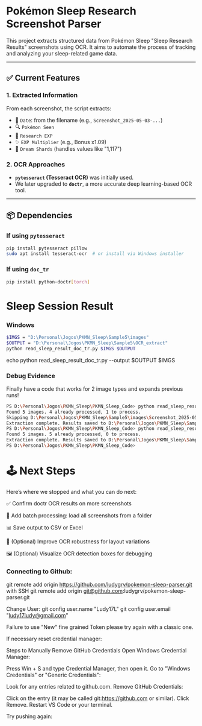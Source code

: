 # Pokémon Sleep Research Screenshot Parser

This project extracts structured data from Pokémon Sleep "Sleep Research Results" screenshots using OCR. It aims to automate the process of tracking and analyzing your sleep-related game data.

---

## ✅ Current Features

### 1. Extracted Information
From each screenshot, the script extracts:
- 📅 `Date`: from the filename (e.g., `Screenshot_2025-05-03-...`)
- 🔍 `Pokémon Seen`
- 🔬 `Research EXP`
- ✨ `EXP Multiplier` (e.g., Bonus x1.09)
- 💎 `Dream Shards` (handles values like "1,117")

### 2. OCR Approaches
- **`pytesseract` (Tesseract OCR)** was initially used.
- We later upgraded to **`doctr`**, a more accurate deep learning-based OCR tool.

---

## 📦 Dependencies

### If using `pytesseract`
```bash
pip install pytesseract pillow
sudo apt install tesseract-ocr  # or install via Windows installer
```
### If using `doc_tr`
```bash
pip install python-doctr[torch]
```

# Sleep Session Result

### Windows
```bash
$IMGS = "D:\Personal\Jogos\PKMN_Sleep\Sample5\images"
$OUTPUT = "D:\Personal\Jogos\PKMN_Sleep\Sample5\OCR_extract"
python read_sleep_result_doc_tr.py $IMGS $OUTPUT 
```
echo python read_sleep_result_doc_tr.py --output $OUTPUT $IMGS

### Debug Evidence
Finally have a code that works for 2 image types and expands previous runs!

```bash
PS D:\Personal\Jogos\PKMN_Sleep\PKMN_Sleep_Code> python read_sleep_result_doc_tr.py $IMGS $OUTPUT 
Found 5 images. 4 already processed, 1 to process.
Skipping D:\Personal\Jogos\PKMN_Sleep\Sample5\images\Screenshot_2025-05-05-06-49-59-085_jp.pokemon.pokemonsleep.jpg: Unknown Image
Extraction complete. Results saved to D:\Personal\Jogos\PKMN_Sleep\Sample5\OCR_extract
PS D:\Personal\Jogos\PKMN_Sleep\PKMN_Sleep_Code> python read_sleep_result_doc_tr.py $IMGS $OUTPUT 
Found 5 images. 5 already processed, 0 to process.
Extraction complete. Results saved to D:\Personal\Jogos\PKMN_Sleep\Sample5\OCR_extract
PS D:\Personal\Jogos\PKMN_Sleep\PKMN_Sleep_Code> 
```
# 🕹️ Next Steps
Here’s where we stopped and what you can do next:

 ✅ Confirm doctr OCR results on more screenshots

 📁 Add batch processing: load all screenshots from a folder

 📊 Save output to CSV or Excel

 🧠 (Optional) Improve OCR robustness for layout variations

 🖼️ (Optional) Visualize OCR detection boxes for debugging

 ### Connecting to Github:

git remote add origin https://github.com/ludygrv/pokemon-sleep-parser.git
with SSH
git remote add origin git@github.com:ludygrv/pokemon-sleep-parser.git

Change User:
git config user.name "Ludy17L"
git config user.email "ludy17ludy@gmail.com"

Failure to use "New" fine grained Token please try again with a classic one.

If necessary reset credential manager:

Steps to Manually Remove GitHub Credentials
Open Windows Credential Manager:

Press Win + S and type Credential Manager, then open it.
Go to "Windows Credentials" or "Generic Credentials":

Look for any entries related to github.com.
Remove GitHub Credentials:

Click on the entry (it may be called git:https://github.com or similar).
Click Remove.
Restart VS Code or your terminal.

Try pushing again: